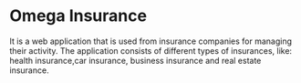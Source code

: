 # Omega Insurance
It is a web application that is used from insurance companies for managing their activity.
The application consists of different types of insurances, like: health insurance,car insurance,
business insurance and real estate insurance.

